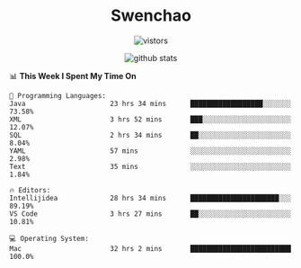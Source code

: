 <h1 align="center">Swenchao</h3>

<p align="center">
  <img src="https://visitor-badge.glitch.me/badge?page_id=Swenchao" alt="vistors" />
</p>

<p align="center">
  <img src="https://github-readme-stats.vercel.app/api?username=Swenchao&count_private=true&show_icons=true&theme=vue-dark&hide_title=true" alt="github stats" />
</p>

<!--START_SECTION:waka-->
📊 **This Week I Spent My Time On** 

```text
💬 Programming Languages: 
Java                     23 hrs 34 mins      ██████████████████░░░░░░░   73.58% 
XML                      3 hrs 52 mins       ███░░░░░░░░░░░░░░░░░░░░░░   12.07% 
SQL                      2 hrs 34 mins       ██░░░░░░░░░░░░░░░░░░░░░░░   8.04% 
YAML                     57 mins             ░░░░░░░░░░░░░░░░░░░░░░░░░   2.98% 
Text                     35 mins             ░░░░░░░░░░░░░░░░░░░░░░░░░   1.84%

🔥 Editors: 
Intellijidea             28 hrs 34 mins      ██████████████████████░░░   89.19% 
VS Code                  3 hrs 27 mins       ██░░░░░░░░░░░░░░░░░░░░░░░   10.81%

💻 Operating System: 
Mac                      32 hrs 2 mins       █████████████████████████   100.0%

```


<!--END_SECTION:waka-->
